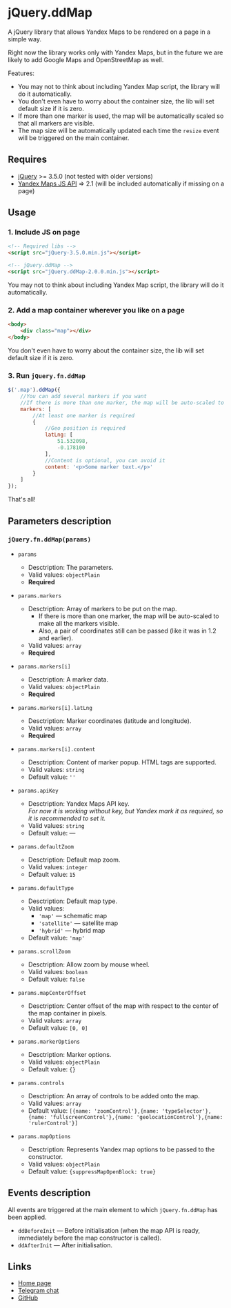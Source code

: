 # jQuery.ddMap

A jQuery library that allows Yandex Maps to be rendered on a page in a simple way.

Right now the library works only with Yandex Maps, but in the future we are likely to add Google Maps and OpenStreetMap as well.

Features:
* You may not to think about including Yandex Map script, the library will do it automatically.
* You don't even have to worry about the container size, the lib will set default size if it is zero.
* If more than one marker is used, the map will be automatically scaled so that all markers are visible.
* The map size will be automatically updated each time the `resize` event will be triggered on the main container.


## Requires

* [jQuery](https://jquery.com/) >= 3.5.0 (not tested with older versions)
* [Yandex Maps JS API](https://yandex.com/dev/maps/jsapi/doc/2.1/) => 2.1 (will be included automatically if missing on a page)


## Usage


### 1. Include JS on page

```html
<!-- Required libs -->
<script src="jQuery-3.5.0.min.js"></script>

<!-- jQuery.ddMap -->
<script src="jQuery.ddMap-2.0.0.min.js"></script>
```

You may not to think about including Yandex Map script, the library will do it automatically.


### 2. Add a map container wherever you like on a page

```html
<body>
	<div class="map"></div>
</body>
```

You don't even have to worry about the container size, the lib will set default size if it is zero.


### 3. Run `jQuery.fn.ddMap`

```js
$('.map').ddMap({
	//You can add several markers if you want
	//If there is more than one marker, the map will be auto-scaled to make all the markers visible
	markers: [
		//At least one marker is required
		{
			//Geo position is required
			latLng: [
				51.532098,
				-0.178100
			],
			//Content is optional, you can avoid it
			content: '<p>Some marker text.</p>'
		}
	]
});
```

That's all!


## Parameters description


### `jQuery.fn.ddMap(params)`

* `params`
	* Desctription: The parameters.
	* Valid values: `objectPlain`
	* **Required**
	
* `params.markers`
	* Desctription: Array of markers to be put on the map.
		* If there is more than one marker, the map will be auto-scaled to make all the markers visible.
		* Also, a pair of coordinates still can be passed (like it was in 1.2 and earlier).
	* Valid values: `array`
	* **Required**
	
* `params.markers[i]`
	* Desctription: A marker data.
	* Valid values: `objectPlain`
	* **Required**
	
* `params.markers[i].latLng`
	* Desctription: Marker coordinates (latitude and longitude).
	* Valid values: `array`
	* **Required**
	
* `params.markers[i].content`
	* Desctription: Content of marker popup. HTML tags are supported.
	* Valid values: `string`
	* Default value: `''`
	
* `params.apiKey`
	* Desctription: Yandex Maps API key.  
		_For now it is working without key, but Yandex mark it as required, so it is recommended to set it._
	* Valid values: `string`
	* Default value: —
	
* `params.defaultZoom`
	* Desctription: Default map zoom.
	* Valid values: `integer`
	* Default value: `15`
	
* `params.defaultType`
	* Desctription: Default map type.
	* Valid values:
		* `'map'` — schematic map
		* `'satellite'` — satellite map
		* `'hybrid'` — hybrid map
	* Default value: `'map'`
	
* `params.scrollZoom`
	* Desctription: Allow zoom by mouse wheel.
	* Valid values: `boolean`
	* Default value: `false`
	
* `params.mapCenterOffset`
	* Desctription: Center offset of the map with respect to the center of the map container in pixels.
	* Valid values: `array`
	* Default value: `[0, 0]`
	
* `params.markerOptions`
	* Desctription: Marker options.
	* Valid values: `objectPlain`
	* Default value: `{}`
	
* `params.controls`
	* Desctription: An array of controls to be added onto the map.
	* Valid values: `array`
	* Default value: `[{name: 'zoomControl'},{name: 'typeSelector'},{name: 'fullscreenControl'},{name: 'geolocationControl'},{name: 'rulerControl'}]`
	
* `params.mapOptions`
	* Desctription: Represents Yandex map options to be passed to the constructor.
	* Valid values: `objectPlain`
	* Default value: `{suppressMapOpenBlock: true}`


## Events description

All events are triggered at the main element to which `jQuery.fn.ddMap` has been applied.

* `ddBeforeInit` — Before initialisation (when the map API is ready, immediately before the map constructor is called).
* `ddAfterInit` — After initialisation.


## Links

* [Home page](https://code.divandesign.ru/jquery/ddmap)
* [Telegram chat](https://t.me/dd_code)
* [GitHub](https://github.com/DivanDesign/jQuery.ddMap)


<link rel="stylesheet" type="text/css" href="https://raw.githack.com/DivanDesign/CSS.ddMarkdown/master/style.min.css" />